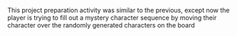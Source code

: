 This project preparation activity was similar to the previous, except now the player is trying to fill out a mystery
character sequence by moving their character over the randomly generated characters on the board

